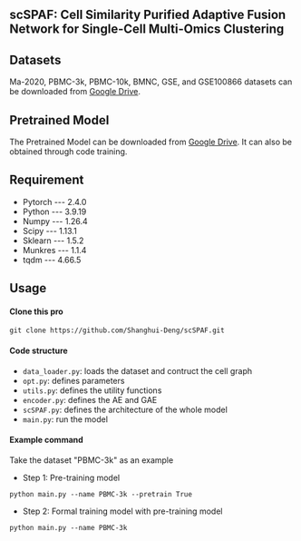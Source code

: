 ## scSPAF: Cell Similarity Purified  Adaptive Fusion Network for Single-Cell Multi-Omics Clustering


## Datasets
Ma-2020, PBMC-3k, PBMC-10k, BMNC, GSE, and GSE100866 datasets can be downloaded from [Google Drive](https://drive.google.com/drive/folders/17Q1rlOfqSKdVlIXqqs8oBC6BIpqaEt-o?usp=sharing).

## Pretrained Model 
The Pretrained Model can be downloaded from [Google Drive](https://drive.google.com/drive/folders/17Q1rlOfqSKdVlIXqqs8oBC6BIpqaEt-o?usp=sharing). It can also be obtained through code training.

## Requirement
- Pytorch --- 2.4.0
- Python --- 3.9.19
- Numpy --- 1.26.4
- Scipy --- 1.13.1
- Sklearn --- 1.5.2
- Munkres --- 1.1.4
- tqdm --- 4.66.5


## Usage

#### Clone this pro
```
git clone https://github.com/Shanghui-Deng/scSPAF.git
```
#### Code structure
- ```data_loader.py```: loads the dataset and contruct the cell graph
- ```opt.py```: defines parameters
- ```utils.py```: defines the utility functions
- ```encoder.py```: defines the AE and GAE
- ```scSPAF.py```: defines the architecture of the whole model
- ```main.py```: run the model

#### Example command
Take the dataset "PBMC-3k" as an example

- Step 1: Pre-training model
```
python main.py --name PBMC-3k --pretrain True
```
- Step 2: Formal training model with pre-training model
```
python main.py --name PBMC-3k
```

